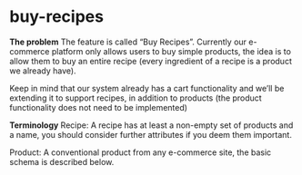 # buy-recipes

**The problem**
 The feature is called “Buy Recipes”. Currently our e-commerce platform only allows users to
buy simple products, the idea is to allow them to buy an entire recipe (every ingredient
of a recipe is a product we already have).

Keep in mind that our system already has a cart functionality and we’ll be extending it to
support recipes, in addition to products (the product functionality does not need to be
implemented)

**Terminology**
Recipe: A recipe has at least a non-empty set of products and a name, you should consider further attributes if you deem them important.

Product: A conventional product from any e-commerce site, the basic schema is
described below.
